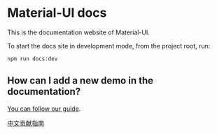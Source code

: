 # Material-UI docs

This is the documentation website of Material-UI.

To start the docs site in development mode, from the project root, run:

```sh
npm run docs:dev
```

## How can I add a new demo in the documentation?

[You can follow our guide](https://github.com/callemall/material-ui/blob/v1-beta/CONTRIBUTING.md).

[中文贡献指南](/React/UI/material-ui/CONTRIBUTING.md)